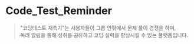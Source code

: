 # Code_Test_Reminder

> "코딩테스트 재촉기"는 사용자들이 그룹 안팎에서 문제 풀이 경쟁을 하며,<br>
> 독려 알림을 통해 성취를 공유하고 코딩 실력을 향상시킬 수 있는 플랫폼입니다.

